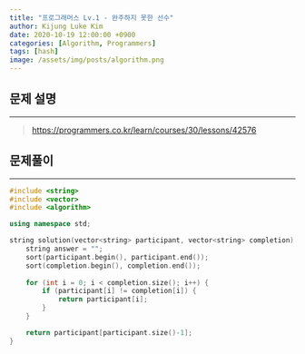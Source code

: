 ```yaml
---
title: "프로그래머스 Lv.1 - 완주하지 못한 선수"
author: Kijung Luke Kim
date: 2020-10-19 12:00:00 +0900
categories: [Algorithm, Programmers]
tags: [hash]
image: /assets/img/posts/algorithm.png
---
```


## 문제 설명
---

> https://programmers.co.kr/learn/courses/30/lessons/42576

## 문제풀이
---

```cpp
#include <string>
#include <vector>
#include <algorithm>

using namespace std;

string solution(vector<string> participant, vector<string> completion) {
    string answer = "";
    sort(participant.begin(), participant.end());
    sort(completion.begin(), completion.end());
    
    for (int i = 0; i < completion.size(); i++) {
        if (participant[i] != completion[i]) {
            return participant[i];
        }
    }

    return participant[participant.size()-1];
}
```